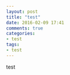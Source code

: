 ```yaml
---
layout: post
title: "test"
date: 2016-02-09 17:41
comments: true
categories: 
- test
tags:
- test
---
```


test
